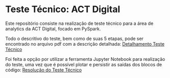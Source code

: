 # Teste Técnico: ACT Digital

Este repositório consiste na realização de teste técnico para a área de analytics da ACT Digital, focado em PySpark.

Todo o descritivo do teste, bem como de suas 5 etapas, pode ser encontrado no arquivo pdf com a descrição detalhada: [Detalhamento Teste Técnico](Teste_Conhecimento_PySpark.pdf)


Foi feita a opção por utilizar a ferramenta Jupyter Notebook para realização do teste, uma vez que é possível plotar e persistir as saídas dos blocos de código: [Resolução do Teste Técnico](test.ipynb)